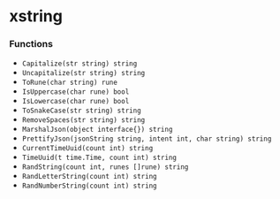 # xstring

### Functions

+ `Capitalize(str string) string`
+ `Uncapitalize(str string) string`
+ `ToRune(char string) rune`
+ `IsUppercase(char rune) bool`
+ `IsLowercase(char rune) bool`
+ `ToSnakeCase(str string) string`
+ `RemoveSpaces(str string) string`
+ `MarshalJson(object interface{}) string`
+ `PrettifyJson(jsonString string, intent int, char string) string`
+ `CurrentTimeUuid(count int) string`
+ `TimeUuid(t time.Time, count int) string`
+ `RandString(count int, runes []rune) string`
+ `RandLetterString(count int) string`
+ `RandNumberString(count int) string`
